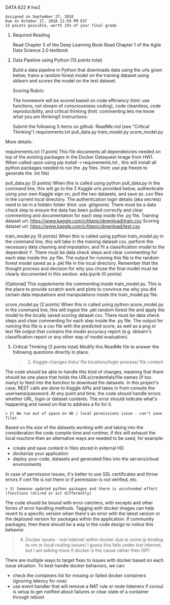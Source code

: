 DATA 622 # hw2

	Assigned on September 27, 2018
	Due on October 17, 2018 11:59 PM EST
	15 points possible, worth 15% of your final grade

1. Required Reading

	Read Chapter 5 of the Deep Learning Book
	Read Chapter 1 of the Agile Data Science 2.0 textbook

2. Data Pipeline using Python (13 points total)

	Build a data pipeline in Python that downloads data using the urls given below, trains a random forest model on the training dataset using sklearn and scores the model on the test dataset.

	Scoring Rubric

	The homework will be scored based on code efficiency (hint: use functions, not stream of consciousness coding), code cleaniless, code reproducibility, and critical thinking (hint: commenting lets me know what you are thinking!)
Instructions:

	Submit the following 5 items on github.
	ReadMe.md (see "Critical Thinking")
	requirements.txt
	pull_data.py
	train_model.py
	score_model.py

More details:

requirements.txt (1 point)
This file documents all dependencies needed on top of the existing packages in the Docker Dataquest image from HW1. When called upon using pip install -r requirements.txt , this will install all python packages needed to run the .py files. (hint: use pip freeze to generate the .txt file)

pull_data.py (5 points)
When this is called using python pull_data.py in the command line, this will go to the 2 Kaggle urls provided below, authenticate using your own Kaggle sign on, pull the two datasets, and save as .csv files in the current local directory. The authentication login details (aka secrets) need to be in a hidden folder (hint: use .gitignore). There must be a data check step to ensure the data has been pulled correctly and clear commenting and documentation for each step inside the .py file.
	Training dataset url: https://www.kaggle.com/c/titanic/download/train.csv
	Scoring dataset url: https://www.kaggle.com/c/titanic/download/test.csv

train_model.py (5 points)
When this is called using python train_model.py in the command line, this will take in the training dataset csv, perform the necessary data cleaning and imputation, and fit a classification model to the dependent Y. There must be data check steps and clear commenting for each step inside the .py file. The output for running this file is the random forest model saved as a .pkl file in the local directory. Remember that the thought process and decision for why you chose the final model must be clearly documented in this section.
eda.ipynb (0 points)

[Optional] This supplements the commenting inside train_model.py. This is the place to provide scratch work and plots to convince me why you did certain data imputations and manipulations inside the train_model.py file.

score_model.py (2 points)
When this is called using python score_model.py in the command line, this will ingest the .pkl random forest file and apply the model to the locally saved scoring dataset csv. There must be data check steps and clear commenting for each step inside the .py file. The output for running this file is a csv file with the predicted score, as well as a png or text file output that contains the model accuracy report (e.g. sklearn's classification report or any other way of model evaluation).

3. Critical Thinking (2 points total)
Modify this ReadMe file to answer the following questions directly in place.<br>

	> 1) Kaggle changes links/ file locations/login process/ file content

  The code should be able to handle this kind of changes, meaning that there should be one place that holds the URLs/credentials/file names (if too many) to feed into the function to download the datasets. In this project's case, REST calls are done to Kaggle APIs and takes in from console the username/password. At any point and time, the code should handle errors whether URL, login or dataset contents. The error should indicate what's happening and nased on that to address a fix for it.
  <br>

	> 2) We run out of space on HD / local permissions issue - can't save files

  Based on the size of the datasets working with and taking into the consideration the code compile time and runtime, if this will exhaust the local machine then an alternative ways are needed to be used, for example:

  - create and save content in files stored in external HD
  - dockerize your application
  - deploy your code, datasets and generated files into the servers/cloud environments

  In case of permission issues, it's better to use SSL certificates and throw errors if cert file is not there or if permission is not verified, etc.
  <br>

	> 3) Someone updated python packages and there is unintended effect (functions retired or act differently)

  The code should be bound with error catchers, with excepts and other forms of error handling methods. Tagging with docker images can help revert to a specific version when there's an error with the latest version or the deployed version for packages within the application. If community packages, then there should be a way in the code design to notice this behavior.
  <br>

  > 4) Docker issues - lost internet within docker due to some ip binding to vm or local routing issues( I guess this falls under lost internet, but I am talking more if docker is the cause rather then ISP)

  There are multiple ways to target fixes to issues with docker based on each issue situation. To best handle docker behaviors, we can:

  - check the containers list for missing or failed docker containers (ignoring latency for now)
  - use event handler that will remove a NAT rule or node listeners if consul is setup to get notified about failures  or clear state of a container through reboot
